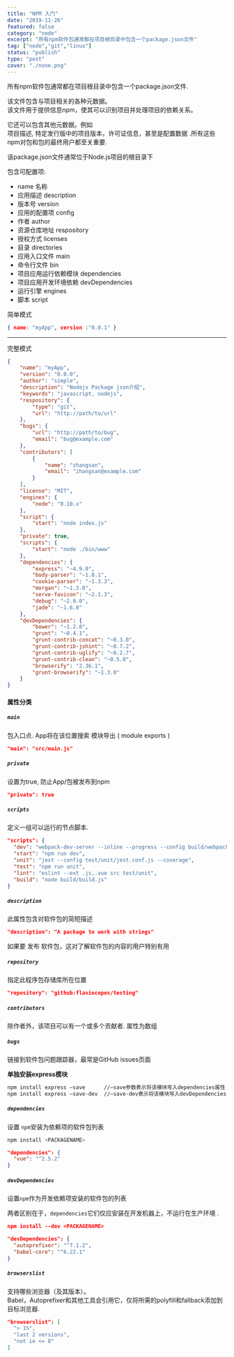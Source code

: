 ```yaml
---
title: "NPM 入门"
date: "2019-11-26"
featured: false
category: "node"
excerpt: "所有npm软件包通常都在项目根目录中包含一个package.json文件"
tag: ["node","git","linux"]
status: "publish"
type: "post"
cover: "./none.png"
---
```


所有npm软件包通常都在项目根目录中包含一个package.json文件.

该文件包含与项目相关的各种元数据。  
该文件用于提供信息npm，使其可以识别项目并处理项目的依赖关系。

它还可以包含其他元数据。例如   
项目描述, 特定发行版中的项目版本，许可证信息，甚至是配置数据 .所有这些npm对包和包的最终用户都至关重要.

该package.json文件通常位于Node.js项目的根目录下

包含可配置项:

- name 名称
- 应用描述 description
- 版本号 version
- 应用的配置项 config
- 作者 author
- 资源仓库地址 respository
- 授权方式 licenses
- 目录 directories
- 应用入口文件 main
- 命令行文件 bin
- 项目应用运行依赖模块 dependencies
- 项目应用开发环境依赖 devDependencies
- 运行引擎 engines
- 脚本 script

简单模式

```json
{ name: "myApp", version :"0.0.1" }
```

- - - - - -

 完整模式

```json
{
    "name": "myApp",
    "version": "0.0.0",
    "author": "simple",
    "description": "Nodejs Package json介绍",
    "keywords": "javascript, nodejs",
    "respository": {
        "type": "git",
        "url": "http://path/to/url"
    },
    "bugs": {
        "url": "http://path/to/bug",
        "email": "bug@example.com"
    },
    "contributors": [
        {
            "name": "zhangsan",
            "email": "zhangsan@example.com"
        }
    ],
    "license": "MIT",
    "engines": {
        "node": "0.10.x"
    },
    "script": {
        "start": "node index.js"
    },
    "private": true,
    "scripts": {
        "start": "node ./bin/www"
    },
    "dependencies": {
        "express": "~4.9.0",
        "body-parser": "~1.8.1",
        "cookie-parser": "~1.3.3",
        "morgan": "~1.3.0",
        "serve-favicon": "~2.1.3",
        "debug": "~2.0.0",
        "jade": "~1.6.0"
    },
    "devDependencies": {
        "bower": "~1.2.8",
        "grunt": "~0.4.1",
        "grunt-contrib-concat": "~0.3.0",
        "grunt-contrib-jshint": "~0.7.2",
        "grunt-contrib-uglify": "~0.2.7",
        "grunt-contrib-clean": "~0.5.0",
        "browserify": "2.36.1",
        "grunt-browserify": "~1.3.0"
    }
}
```

#### 属性分类

##### `main`

包入口点. App将在该位置搜索 模块导出 ( module exports )

```json
"main": "src/main.js"
```

#####  `private` 

设置为true, 防止App/包被发布到npm

```json
"private": true
```

##### `scripts`

定义一组可以运行的节点脚本.

```json
"scripts": {
  "dev": "webpack-dev-server --inline --progress --config build/webpack.dev.conf.js",
  "start": "npm run dev",
  "unit": "jest --config test/unit/jest.conf.js --coverage",
  "test": "npm run unit",
  "lint": "eslint --ext .js,.vue src test/unit",
  "build": "node build/build.js"
}
```

##### `description`

此属性包含对软件包的简短描述

```json
"description": "A package to work with strings"
```

如果要 发布 软件包，这对了解软件包的内容的用户特别有用

##### `repository`

 指定此程序包存储库所在位置

```json
"repository": "github:flaviocopes/testing"
```

##### `contributors`

 除作者外，该项目可以有一个或多个贡献者. 属性为数组

##### `bugs`

链接到软件包问题跟踪器，最常是GitHub issues页面

**单独安装express模块**

```bash
npm install express –save      //–save参数表示将该模块写入dependencies属性
npm install express –save-dev  //–save-dev表示将该模块写入devDependencies属性
```

##### `dependencies`

设置 `npm`安装为依赖项的软件包列表

```bash
npm install <PACKAGENAME>
```

```json
"dependencies": {
  "vue": "^2.5.2"
}
```

##### `devDependencies`

设置`npm`作为开发依赖项安装的软件包的列表

两者区别在于，`dependencies`它们仅应安装在开发机器上，不运行在生产环境 .

```json
npm install --dev <PACKAGENAME>
```

```json
"devDependencies": {
  "autoprefixer": "^7.1.2",
  "babel-core": "^6.22.1"
}
```

##### `browserslist`

支持哪些浏览器（及其版本）。  
Babel，Autoprefixer和其他工具会引用它，仅将所需的polyfill和fallback添加到目标浏览器.

```json
"browserslist": [
  "> 1%",
  "last 2 versions",
  "not ie <= 8"
]
```
